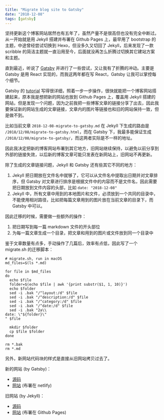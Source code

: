 ```yaml
---
title: "Migrate blog site to Gatsby"
date: "2018-12-08"
tags: [gatsby]
---
```


坚持更新这个博客网站居然也有五年了，虽然产量不是很高但也没有完全中断过。从一开始就是用 Jekyll 搭建并布署在 Github Pages 上，最早用了 bootstrap 的主题，中途曾经尝试切换到 Hexo，但没多久又切回了 Jekyll，后来发现了一款 scribble 的简洁主题就一直沿用至今，后面就没再怎么折腾过切换其它建站方案和主题。

直到最近，听说了 [Gatsby](https://www.gatsbyjs.org/) 并进行了一些尝试，又让我有了折腾的冲动。主要是 Gatsby 是用 React 实现的，而我这两年都在写 React，Gatsby 让我可以掌控每个细节。

Gatsby 的 [tutorial](https://www.gatsbyjs.org/tutorial/) 写得很详细，照着一步一步操作，很快就能把一个博客网站搭建起来，原本我是想把新的网站也放到 Github Pages 上，覆盖用 Jekyll 搭建的网站，但是发现一个问题，因为之前我把一些博客文章的链接分享了出去，因此我要保证新的网站生成的文章链接，文章内的图片等链接也和旧的网站保持一致，但是做不到。

比如当前文章 `2018-12-08-migrate-to-gatsby.md` 在 Jekyll 下生成的路由是 `/2018/12/08/migrate-to-gatsby.html`，而在 Gatsby 下，我最多能保证生成 `/2018/12/08/migrate-to-gatsby/`，而这两者实际是不一样的地址。

因此我决定把新的博客网站布署到其它地方，旧网站继续保持，以避免以前分享到外部的链接失效，以后新的博客文章可能只发表在新网站上，旧网站不再更新。

除了生成的文章链接问题，Jekyll 和 Gatsby 还有些其它不同的地方：

1. Jekyll 把日期放在文件名中就够了，它可以从文件名中提取出日期并对文章排序，但 Gatsby 对文章进行排序是根据文件中的内容而不是文件名，因此需要把日期放到文件内容的头部，比如 `date: "2018-12-08"`
1. Jekyll 中，所有文章中用到的本地图片和文件，必须放到一个共同的目录中，不能使用相对路径，比如把每篇文章用到的图片放在当前文章的目录下，而 Gatsby 中可以。

因此迁移的时候，需要做一些额外的操作：

1. 把日期写到每一篇 markdown 文件的开头部位
1. 为每一篇文章生成一个目录，把文章和用到的图片或文件放到同一个目录中

鉴于文章数量有点多，手动操作了几篇后，效率有点低，因此写了一个 migrate.sh 的迁移脚本：

    # migrate.sh, run in macOS
    md_files=$(ls *.md)

    for file in $md_files
    do
      echo $file
      folder=$(echo $file | awk '{print substr($1, 1, 10)}')
      echo $folder
      sed -i .bak "/^layout:/d" $file
      sed -i .bak "/^description:/d" $file
      sed -i .bak "/^category:/d" $file
      sed -i .bak "/^date:/d" $file
      sed -i .bak "2a\\
    date: \"${folder}\"
    " $file

      mkdir $folder
      cp $file $folder
    done

    rm *.bak
    rm *.md

另外，新网站代码块的样式是直接从旧网站拷贝过去了。

新的网站 (by Gatsby)：

- [源码](https://github.com/baurine/gatsby-blog)
- [网站](https://baurine.netlify.com) (布署在 netlify)

旧网站 (by Jekyll)：

- [源码](https://github.com/baurine/baurine.github.io)
- [网站](http://baurine.github.io/) (布署在 Github Pages)
